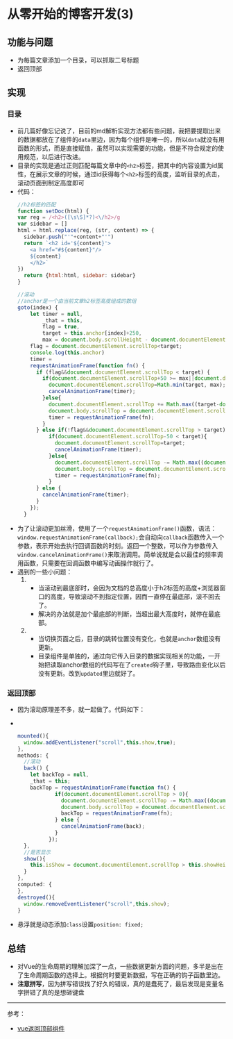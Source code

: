 # 从零开始的博客开发(3)

## 功能与问题
- 为每篇文章添加一个目录，可以抓取二号标题
- 返回顶部

## 实现

### 目录

- 前几篇好像忘记说了，目前的md解析实现方法都有些问题，我把要提取出来的数据都放在了组件的`data`里边，因为每个组件是唯一的，所以`data`就没有用函数的形式，而是直接赋值，虽然可以实现需要的功能，但是不符合规定的使用规范，以后进行改进。
- 目录的实现是通过正则匹配每篇文章中的`<h2>`标签，把其中的内容设置为id属性，在展示文章的时候，通过id获得每个`<h2>`标签的高度，监听目录的点击，滚动页面到制定高度即可
- 代码：
  ```js
  //h2标签的匹配
  function setDoc(html) {
  var reg = /<h2>([\s\S]*?)<\/h2>/g
  var sidebar = []
  html = html.replace(reg, (str, content) => {
    sidebar.push("'"+content+"'")
    return `<h2 id='${content}'>
      <a href="#${content}"/>
      ${content}
      </h2>`
  })
    return {html:html, sidebar: sidebar}
  }

  //滚动
  //anchor是一个由当前文章h2标签高度组成的数组
  goto(index) {
      let timer = null,
          _that = this,
          flag = true,
          target = this.anchor[index]+250,
          max = document.body.scrollHeight - document.documentElement.clientHeight;
      flag = document.documentElement.scrollTop<target;
      console.log(this.anchor)
      timer = 
      requestAnimationFrame(function fn() {
        if (flag&&document.documentElement.scrollTop < target) {
          if(document.documentElement.scrollTop+50 >= max||document.documentElement.scrollTop+50 >= target){
            document.documentElement.scrollTop=Math.min(target, max);
            cancelAnimationFrame(timer);
          }else{
            document.documentElement.scrollTop += Math.max((target-document.documentElement.scrollTop)/30,50);
            document.body.scrollTop = document.documentElement.scrollTop;
            timer = requestAnimationFrame(fn);
          }
        } else if(!flag&&document.documentElement.scrollTop > target){
            if(document.documentElement.scrollTop-50 < target){
              document.documentElement.scrollTop=target;
              cancelAnimationFrame(timer);
            }else{
              document.documentElement.scrollTop -= Math.max((document.documentElement.scrollTop-target)/30,50);
              document.body.scrollTop = document.documentElement.scrollTop ;    
              timer = requestAnimationFrame(fn);
            }
        } else {
          cancelAnimationFrame(timer);
        }
      });
    }
  ```
- 为了让滚动更加丝滑，使用了一个`requestAnimationFrame()`函数，语法：`window.requestAnimationFrame(callback);`会自动向`callback`函数传入一个参数，表示开始去执行回调函数的时刻。返回一个整数，可以作为参数传入`window.cancelAnimationFrame()`来取消调用。简单说就是会以最佳的频率调用函数，只需要在回调函数中编写动画操作就行了。
- 遇到的一些小问题：
  1. - 当滚动到最底部时，会因为文档的总高度小于h2标签的高度+浏览器窗口的高度，导致滚动不到指定位置，因而一直停在最底部，滚不回去了。  
     - 解决的办法就是加个最底部的判断，当超出最大高度时，就停在最底部。
  2. - 当切换页面之后，目录的跳转位置没有变化，也就是`anchor`数组没有更新。
     - 目录组件是单独的，通过向它传入目录的数据实现相关的功能，一开始把读取anchor数组的代码写在了`created`钩子里，导致路由变化以后没有更新。改到`updated`里边就好了。
### 返回顶部
- 因为滚动原理差不多，就一起做了。代码如下：
- ```js


  mounted(){
    window.addEventListener("scroll",this.show,true);
  },
  methods: {
    //滚动
    back() {
      let backTop = null,
      _that = this;
      backTop = requestAnimationFrame(function fn() {
              if(document.documentElement.scrollTop > 0){
                document.documentElement.scrollTop -= Math.max((document.documentElement.scrollTop)/10,50);
                document.body.scrollTop = document.documentElement.scrollTop ;    
                backTop = requestAnimationFrame(fn);
              } else {
                cancelAnimationFrame(back);
              }
            });
    },
    //是否显示
    show(){
      this.isShow = document.documentElement.scrollTop > this.showHeight
    }
  },
  computed: {
  },
  destroyed(){
    window.removeEventListener("scroll",this.show);
  }
  ```
- 悬浮就是动态添加`class`设置`position: fixed;`

## 总结
- 对Vue的生命周期的理解加深了一点，一些数据更新方面的问题，多半是出在了生命周期函数的选择上。根据何时要更新数据，写在正确的钩子函数里边。
- **注意拼写**，因为拼写错误找了好久的错误，真的是蠢死了，最后发现是变量名字拼错了真的是想砸键盘
---
参考：
- [vue返回顶部组件](https://blog.csdn.net/jiaqingge/article/details/81147605)